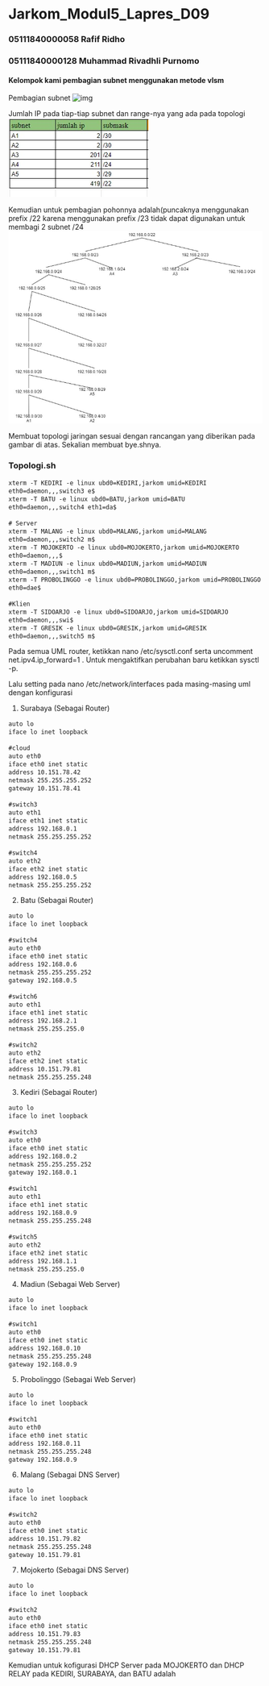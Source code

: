 # Jarkom_Modul5_Lapres_D09

### 05111840000058 Rafif Ridho
### 05111840000128 Muhammad Rivadhli Purnomo

#### Kelompok kami pembagian subnet menggunakan metode vlsm

Pembagian subnet
![img](/img/1.jpg)

Jumlah IP pada tiap-tiap subnet dan range-nya yang ada pada topologi
![img](/img/2.jpg)

Kemudian untuk pembagian pohonnya adalah(puncaknya menggunakan prefix /22 karena menggunakan prefix /23 tidak dapat digunakan untuk membagi 2 subnet /24
![img](/img/3.jpg)

Membuat topologi jaringan sesuai dengan rancangan yang diberikan pada gambar di atas. Sekalian membuat bye.shnya.

### Topologi.sh

```
xterm -T KEDIRI -e linux ubd0=KEDIRI,jarkom umid=KEDIRI eth0=daemon,,,switch3 e$
xterm -T BATU -e linux ubd0=BATU,jarkom umid=BATU eth0=daemon,,,switch4 eth1=da$

# Server
xterm -T MALANG -e linux ubd0=MALANG,jarkom umid=MALANG eth0=daemon,,,switch2 m$
xterm -T MOJOKERTO -e linux ubd0=MOJOKERTO,jarkom umid=MOJOKERTO eth0=daemon,,,$
xterm -T MADIUN -e linux ubd0=MADIUN,jarkom umid=MADIUN eth0=daemon,,,switch1 m$
xterm -T PROBOLINGGO -e linux ubd0=PROBOLINGGO,jarkom umid=PROBOLINGGO eth0=dae$

#Klien
xterm -T SIDOARJO -e linux ubd0=SIDOARJO,jarkom umid=SIDOARJO eth0=daemon,,,swi$
xterm -T GRESIK -e linux ubd0=GRESIK,jarkom umid=GRESIK eth0=daemon,,,switch5 m$
```

Pada semua UML router, ketikkan nano /etc/sysctl.conf serta uncomment net.ipv4.ip_forward=1 . Untuk mengaktifkan perubahan baru ketikkan sysctl -p.

Lalu setting pada nano /etc/network/interfaces pada masing-masing uml dengan konfigurasi

1. Surabaya (Sebagai Router)
```
auto lo
iface lo inet loopback

#cloud
auto eth0
iface eth0 inet static
address 10.151.78.42
netmask 255.255.255.252
gateway 10.151.78.41

#switch3
auto eth1
iface eth1 inet static
address 192.168.0.1
netmask 255.255.255.252

#switch4
auto eth2
iface eth2 inet static
address 192.168.0.5
netmask 255.255.255.252
```

2. Batu (Sebagai Router)
```
auto lo
iface lo inet loopback

#switch4
auto eth0
iface eth0 inet static
address 192.168.0.6
netmask 255.255.255.252
gateway 192.168.0.5

#switch6
auto eth1
iface eth1 inet static
address 192.168.2.1
netmask 255.255.255.0

#switch2
auto eth2
iface eth2 inet static
address 10.151.79.81
netmask 255.255.255.248
```

3. Kediri (Sebagai Router)
```
auto lo
iface lo inet loopback

#switch3
auto eth0
iface eth0 inet static
address 192.168.0.2
netmask 255.255.255.252
gateway 192.168.0.1

#switch1
auto eth1
iface eth1 inet static
address 192.168.0.9
netmask 255.255.255.248

#switch5
auto eth2
iface eth2 inet static
address 192.168.1.1
netmask 255.255.255.0
```

4. Madiun (Sebagai Web Server)
```
auto lo
iface lo inet loopback

#switch1
auto eth0
iface eth0 inet static
address 192.168.0.10
netmask 255.255.255.248
gateway 192.168.0.9
```

5. Probolinggo (Sebagai Web Server)
```
auto lo
iface lo inet loopback

#switch1
auto eth0
iface eth0 inet static
address 192.168.0.11
netmask 255.255.255.248
gateway 192.168.0.9
```

6. Malang (Sebagai DNS Server)
```
auto lo
iface lo inet loopback

#switch2
auto eth0
iface eth0 inet static
address 10.151.79.82
netmask 255.255.255.248
gateway 10.151.79.81
```

7. Mojokerto (Sebagai DNS Server)
```
auto lo
iface lo inet loopback

#switch2
auto eth0
iface eth0 inet static
address 10.151.79.83
netmask 255.255.255.248
gateway 10.151.79.81
```

Kemudian untuk kofigurasi DHCP Server pada MOJOKERTO dan DHCP RELAY pada KEDIRI, SURABAYA, dan BATU adalah
